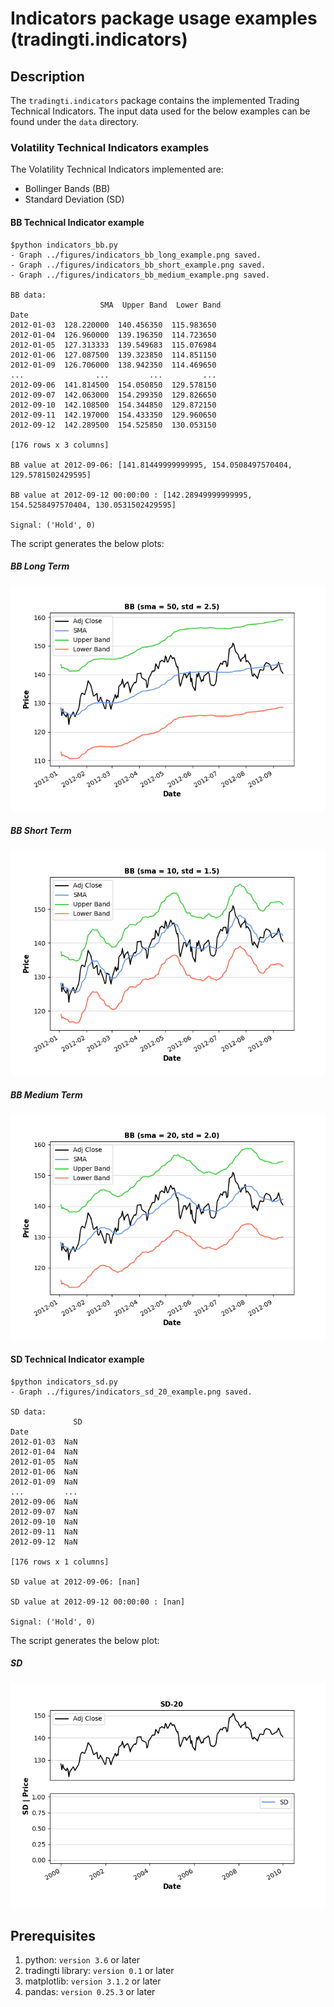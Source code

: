 # Indicators package usage examples (tradingti.indicators)
## Description
The `tradingti.indicators` package contains the implemented Trading Technical Indicators. The input data used for the below examples can be found under the `data` directory.

### Volatility Technical Indicators examples
The Volatility Technical Indicators implemented are:
- Bollinger Bands (BB)
- Standard Deviation (SD)

#### BB Technical Indicator example
```
$python indicators_bb.py
- Graph ../figures/indicators_bb_long_example.png saved.
- Graph ../figures/indicators_bb_short_example.png saved.
- Graph ../figures/indicators_bb_medium_example.png saved.

BB data:
                    SMA  Upper Band  Lower Band
Date
2012-01-03  128.220000  140.456350  115.983650
2012-01-04  126.960000  139.196350  114.723650
2012-01-05  127.313333  139.549683  115.076984
2012-01-06  127.087500  139.323850  114.851150
2012-01-09  126.706000  138.942350  114.469650
...                ...         ...         ...
2012-09-06  141.814500  154.050850  129.578150
2012-09-07  142.063000  154.299350  129.826650
2012-09-10  142.108500  154.344850  129.872150
2012-09-11  142.197000  154.433350  129.960650
2012-09-12  142.289500  154.525850  130.053150

[176 rows x 3 columns]

BB value at 2012-09-06: [141.81449999999995, 154.0508497570404, 129.5781502429595]

BB value at 2012-09-12 00:00:00 : [142.28949999999995, 154.5258497570404, 130.0531502429595]

Signal: ('Hold', 0)
```

The script generates the below plots:

##### BB Long Term
![](../figures/indicators_bb_long_example.png?raw=true)

##### BB Short Term
![](../figures/indicators_bb_short_example.png?raw=true)

##### BB Medium Term
![](../figures/indicators_bb_medium_example.png?raw=true)

#### SD Technical Indicator example
```
$python indicators_sd.py
- Graph ../figures/indicators_sd_20_example.png saved.

SD data:
              SD
Date
2012-01-03  NaN
2012-01-04  NaN
2012-01-05  NaN
2012-01-06  NaN
2012-01-09  NaN
...         ...
2012-09-06  NaN
2012-09-07  NaN
2012-09-10  NaN
2012-09-11  NaN
2012-09-12  NaN

[176 rows x 1 columns]

SD value at 2012-09-06: [nan]

SD value at 2012-09-12 00:00:00 : [nan]

Signal: ('Hold', 0)
```

The script generates the below plot:

##### SD
![](../figures/indicators_sd_20_example.png?raw=true)

## Prerequisites
1. python: `version 3.6` or later
2. tradingti library: `version 0.1` or later
3. matplotlib: `version 3.1.2` or later
4. pandas: `version 0.25.3` or later

